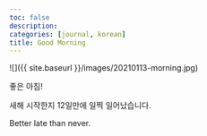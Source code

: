 ```yaml
---
toc: false
description: 
categories: [journal, korean]
title: Good Morning
---
```


![]({{ site.baseurl }}/images/20210113-morning.jpg)

좋은 아침!

새해 시작한지 12일만에 일찍 일어났습니다.

Better late than never.
